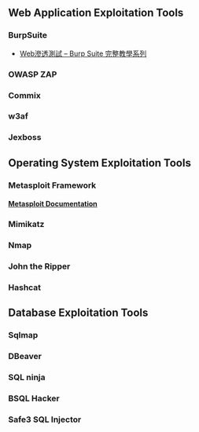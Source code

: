 ## Web Application Exploitation Tools
### BurpSuite
* [Web滲透測試 – Burp Suite 完整教學系列](https://hackercat.org/burp-suite-tutorial/web-pentesting-burp-suite-total-tutorial)
### OWASP ZAP
### Commix
### w3af
### Jexboss
## Operating System Exploitation Tools
### Metasploit Framework
#### [Metasploit Documentation](https://docs.metasploit.com/)
### Mimikatz
### Nmap
### John the Ripper
### Hashcat
## Database Exploitation Tools
### Sqlmap
### DBeaver
### SQL ninja
### BSQL Hacker
### Safe3 SQL Injector

